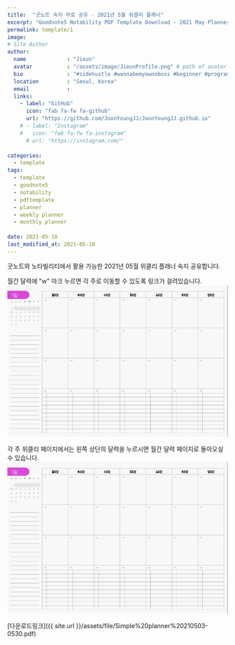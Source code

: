 ```yaml
---
title:  "굿노트 속지 무료 공유 - 2021년 5월 위클리 플래너"
excerpt: "Goodnote5 Notability PDF Template Download - 2021 May Planner"
permalink: template/1
image: 
# Site Author
author:
  name             : "Jieun"
  avatar           : "/assets/image/JieunProfile.png" # path of avatar image, e.g. "/assets/images/bio-photo.jpg"
  bio              : "#sidehustle #wannabemyownoboss #beginner #programmer"
  location         : "Seoul, Korea"
  email            :
  links:
    - label: "GitHub"
      icon: "fab fa-fw fa-github"
      url: "https://github.com/JoonYoungJJ/JoonYoungJJ.github.io"
    # - label: "Instagram"
    #   icon: "fab fa-fw fa-instagram"
      # url: "https://instagram.com/"
      
categories:
  - template
tags:
  - template
  - goodnote5
  - notability
  - pdftemplate
  - planner
  - weekly planner
  - monthly planner
 
date: 2021-05-10
last_modified_at: 2021-05-10
---
```


굿노트와 노타빌리티에서 활용 가능한 2021년 05월 위클리 플래너 속지 공유합니다.  
  
월간 달력에 "w" 마크 누르면 각 주로 이동할 수 있도록 링크가 걸려있습니다.  
![](/assets/image/screenshots/202105_weekly.PNG)  
  
각 주 위클리 페이지에서는 왼쪽 상단의 달력을 누르시면 월간 달력 페이지로 돌아오실 수 있습니다.  
![](/assets/image/screenshots/202105_weekly.PNG)  
  
[다운로드링크]({{ site.url }}/assets/file/Simple%20planner%20210503-0530.pdf)  
  
